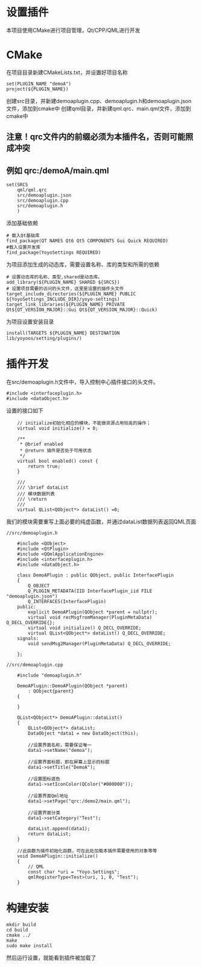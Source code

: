 # 设置插件

本项目使用CMake进行项目管理，Qt/CPP/QML进行开发

# CMake
在项目目录新建CMakeLists.txt，并设置好项目名称

```
set(PLUGIN_NAME "demoA")
project(${PLUGIN_NAME})
```

创建src目录，并新建demoaplugin.cpp、demoaplugin.h和demoaplugin.json文件，添加到cmake中
创建qml目录，并新建qml.qrc、main.qml文件，添加到cmake中

## 注意！qrc文件内的前缀必须为本插件名，否则可能照成冲突
## 例如 qrc:/demoA/main.qml

```
set(SRCS
    qml/qml.qrc
    src/demoaplugin.json
    src/demoaplugin.cpp
    src/demoaplugin.h
    )
```

添加基础依赖

```
# 载入Qt基础库
find_package(QT NAMES Qt6 Qt5 COMPONENTS Gui Quick REQUIRED)
#载入设置开发库
find_package(YoyoSettings REQUIRED)
```

为项目添加生成的动态库，需要设置名称、库的类型和所需的依赖

```
# 设置动态库的名称、类型,shared是动态库。
add_library(${PLUGIN_NAME} SHARED ${SRCS})
# 设置项目需要的访问的头文件，这里是设置的插件头文件
target_include_directories(${PLUGIN_NAME} PUBLIC ${YoyoSettings_INCLUDE_DIR}/yoyo-settings)
target_link_libraries(${PLUGIN_NAME} PRIVATE Qt${QT_VERSION_MAJOR}::Gui Qt${QT_VERSION_MAJOR}::Quick)
```

为项目设置安装目录

```
install(TARGETS ${PLUGIN_NAME} DESTINATION lib/yoyoos/setting/plugins/)
```

# 插件开发
在src/demoaplugin.h文件中，导入控制中心插件接口的头文件。

```
#include <interfaceplugin.h>
#include <dataObject.h>
```

设置的接口如下

```
    // initialize初始化相应的模块，不能做资源占用较高的操作；
    virtual void initialize() = 0;

    /**
     * @brief enabled
     * @return 插件是否处于可用状态
     */
    virtual bool enabled() const {
        return true;
    }

    ///
    /// \brief dataList
    /// 模块数据列表
    /// \return
    ///
    virtual QList<QObject*> dataList() =0;
```

我们的模块需要重写上面必要的纯虚函数，并通过dataList数据列表返回QML页面

```
//src/demoaplugin.h

    #include <QObject>
    #include <QtPlugin>
    #include <QQmlApplicationEngine>
    #include <interfaceplugin.h>
    #include <dataObject.h>

    class DemoAPlugin : public QObject, public InterfacePlugin
    {
        Q_OBJECT
        Q_PLUGIN_METADATA(IID InterfacePlugin_iid FILE "demoaplugin.json")
        Q_INTERFACES(InterfacePlugin)
    public:
        explicit DemoAPlugin(QObject *parent = nullptr);
        virtual void recMsgfromManager(PluginMetaData) Q_DECL_OVERRIDE{};
        virtual void initialize() Q_DECL_OVERRIDE;
        virtual QList<QObject*> dataList() Q_DECL_OVERRIDE;
    signals:
        void sendMsg2Manager(PluginMetaData) Q_DECL_OVERRIDE;

    };

```

```
//src/demoaplugin.cpp

    #include "demoaplugin.h"

    DemoAPlugin::DemoAPlugin(QObject *parent)
        : QObject{parent}
    {

    }

    QList<QObject*> DemoAPlugin::dataList()
    {
        QList<QObject*> dataList;
        DataObject *data1 = new DataObject(this);
        
        //设置界面名称，需要保证唯一
        data1->setName("demoa");

        //设置界面标题，即在屏幕上显示的标题
        data1->setTitle("DemoA");

        //设置图标底色
        data1->setIconColor(QColor("#000000"));

        //设置界面Qml地址
        data1->setPage("qrc:/demo2/main.qml");

        //设置界面分类
        data1->setCategory("Test");

        dataList.append(data1);
        return dataList;
    }

    //此函数为插件初始化函数，可在此处加载本插件需要使用的对象等等
    void DemoAPlugin::initialize()
    {
        // QML
        const char *uri = "Yoyo.Settings";
        qmlRegisterType<Test>(uri, 1, 0, "Test");
    }
```

# 构建安装

```
mkdir build
cd build
cmake ../
make
sudo make install
```

然后运行设置，就能看到插件被加载了